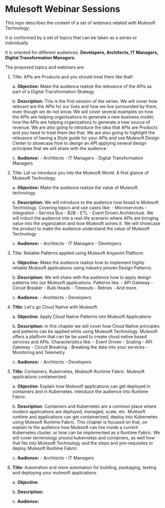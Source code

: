 # Mulesoft Webinar Sessions

This repo describes the content of a set of webinars related with Mulesoft Technology.

It is conformed by a set of topics that can be taken as a series or individually.

It is oriented for different audiences: **Developers, Architects, IT Managers, Digital Transformation Managers.**

The proposed topics and webinars are:

1.  Title: APIs are Products and you should treat them like that!

    a.  **Objective:** Make the audience realize the relevance of the APIs as part of a Digital Transformation Strategy
		
    b.  **Description:** This is the first session of the series. We will cover how relevant are the APIs for our lives and how we live
        surrounded by them, even though we do not know. We will cover several examples on how the APIs are helping organizations to generate a new business model; how the APIs are
		helping organizations to generate a new source of revenue.
		We are also going to introduce the idea that APIs are Products and you need to treat them like that.
		We are also going to highlight the relevance of having a Style guide for your APIs and use Mulesoft Design Center to showcase how to design an API 
		applying several design principles that we will share with the audience

	c.  **Audience:**
		- Architects
		- IT Managers
		- Digital Transformation Managers

2.  Title: Let us introduce you into the Mulesoft World. A first glance of Mulesoft Technology.
    
	a.  **Objective:** Make the audience realize the value of Mulesoft technology.
		
    b.  **Description:** We will introduce to the audience how broad is Mulesoft Technology. Covering topics and use cases like:
				- Microservices 
				- Integration 
				- Service Bus
				- B2B
				- ETL
				- Event Driven Architecture. 
		We will induct the audience into a real-life scenario where APIs are bringing value into the organization and how Mulesoft solves it. We
		will showcase the product to make the audience understand the value of Mulesoft Technology

	c.  **Audience:**
		- Architects
		- IT Managers
		- Developers

3.  Title: Reliable Patterns applied using Mulesoft Anypoint Platform.

    a.  **Objective:** Make the audience realize how to implement highly reliable Mulesoft applications using industry proven Design Patterns.

    b.  **Description:** We will share with the audience how to apply design patterns into our Mulesoft applications. Patterns like:
						- API Gateway
						- Circuit Breaker
						- Bulk Heads
						- Timeouts
						- Retries
						- And more.

    c.  **Audience**:
		- Architects
		- Developers

4.  **Title:** Let's go Cloud Native with Mulesoft.

    a.  **Objective**: Apply Cloud Native Patterns into Mulesoft Applications
		
    b.  **Description:** In this chapter we will cover how Cloud Native principles and patterns can be applied while using Mulesoft Technology.
					     Mulesoft offers a platform that can be be used to create cloud native based services and APIs.
				         Characteristics like:
						 - Event Driven
						 - Scaling
						 - API Gateway
						 - Circuit Breaking
						 - Breaking the data into your services
						 - Monitoring and Telemetry

    c.  **Audience:**
		- Architects
		- Developers

5. **Title:** Containers, Kubernetes, Mulesoft Runtime Fabric. Mulesoft applications containerized.

	a. **Objective**: Explain how Mulesoft applications can get deployed in containers and in Kubernetes. Introduce the audience into Runtime Fabric.
	
	b. **Description**: Containers and Kubernetes are a common place where modern applications are deployed, managed, scale, etc. Mulesoft runtime and applications
	                    can get containerized, deploy into Kubernetes using Mulesoft Runtime Fabric. This chapter is focused on that, on explain to the audience
						how Mulesoft can live inside a current Kubernetes cluster, or how can be implemented as a Runtime Fabric. 
						We will cover terminology around kubernetes and containers, as well how that fits into Mulesoft Technology and the steps and pre-requisites
						to deploy Mulesoft Runtime Fabric.
						
	c. **Audience:**
		- Architects
		- IT Managers
		
6. **Title:** Automation and more automation for building, packaging, testing and deploying your mulesoft applications.

	a. **Objective**:
	
	b. **Description:**
	
	c. **Audience:**